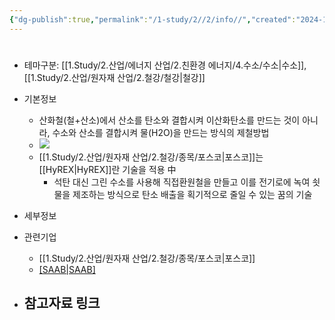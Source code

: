```yaml
---
{"dg-publish":true,"permalink":"/1-study/2//2/info//","created":"2024-11-20T21:02:28.870+09:00","updated":"2025-06-03T20:07:20.619+09:00"}
---
```


#

- 테마구분: [[1.Study/2.산업/에너지 산업/2.친환경 에너지/4.수소/수소\|수소]], [[1.Study/2.산업/원자재 산업/2.철강/철강\|철강]]


- 기본정보
	- 산화철(철+산소)에서 산소를 탄소와 결합시켜 이산화탄소를 만드는 것이 아니라, 수소와 산소를 결합시켜 물(H2O)을 만드는 방식의 제철방법
	- ![](https://i.imgur.com/tNTVODV.png)
	- [[1.Study/2.산업/원자재 산업/2.철강/종목/포스코\|포스코]]는 [[HyREX\|HyREX]]란 기술을 적용 中 
		- 석탄 대신 그린 수소를 사용해 직접환원철을 만들고 이를 전기로에 녹여 쇳물을 제조하는 방식으로 탄소 배출을 획기적으로 줄일 수 있는 꿈의 기술




- 세부정보



- 관련기업
	- [[1.Study/2.산업/원자재 산업/2.철강/종목/포스코\|포스코]]
	- [[SAAB\|SAAB]](스웨덴)



- 참고자료 링크
	- 

